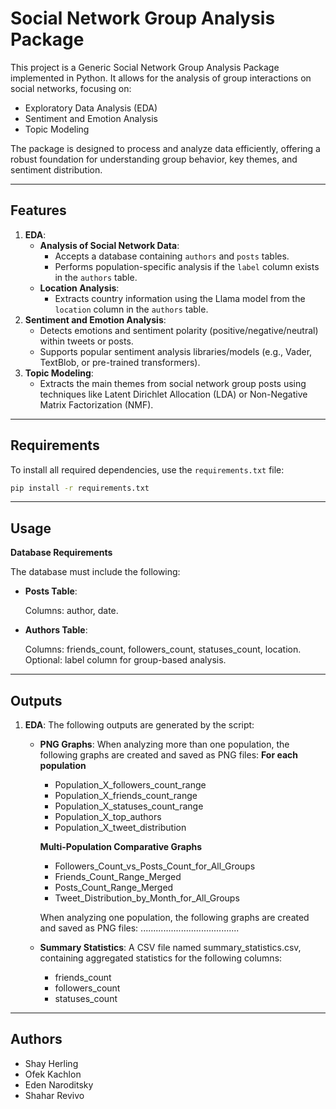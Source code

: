 # Social Network Group Analysis Package

This project is a Generic Social Network Group Analysis Package implemented in Python. It allows for the analysis of group interactions on social networks, focusing on:
- Exploratory Data Analysis (EDA)
- Sentiment and Emotion Analysis
- Topic Modeling

The package is designed to process and analyze data efficiently, offering a robust foundation for understanding group behavior, key themes, and sentiment distribution.

---

## Features

1. **EDA**:
   - **Analysis of Social Network Data**:
      - Accepts a database containing `authors` and `posts` tables.
      - Performs population-specific analysis if the `label` column exists in the `authors` table.
   - **Location Analysis**:
      - Extracts country information using the Llama model from the `location` column in the `authors` table.
2. **Sentiment and Emotion Analysis**:
   - Detects emotions and sentiment polarity (positive/negative/neutral) within tweets or posts.
   - Supports popular sentiment analysis libraries/models (e.g., Vader, TextBlob, or pre-trained transformers).
3. **Topic Modeling**:
   - Extracts the main themes from social network group posts using techniques like Latent Dirichlet Allocation (LDA) or Non-Negative Matrix Factorization (NMF).
---

## Requirements

To install all required dependencies, use the `requirements.txt` file:

```bash
pip install -r requirements.txt
```

---

## Usage

**Database Requirements**

The database must include the following:

- **Posts Table**:
  
   Columns: author, date.
  
- **Authors Table**:
  
   Columns: friends_count, followers_count, statuses_count, location.
   Optional: label column for group-based analysis.

---

## Outputs

1. **EDA**:
   The following outputs are generated by the script:
   - **PNG Graphs**:
      When analyzing more than one population, the following graphs are created and saved as PNG files:
      **For each population**
      - Population_X_followers_count_range
      - Population_X_friends_count_range
      - Population_X_statuses_count_range
      - Population_X_top_authors
      - Population_X_tweet_distribution
      
      **Multi-Population Comparative Graphs**
      - Followers_Count_vs_Posts_Count_for_All_Groups
      - Friends_Count_Range_Merged
      - Posts_Count_Range_Merged
      - Tweet_Distribution_by_Month_for_All_Groups
    
       When analyzing one population, the following graphs are created and saved as PNG files:
      .......................................
   - **Summary Statistics**:
     A CSV file named summary_statistics.csv, containing aggregated statistics for the following columns:
      - friends_count
      - followers_count
      - statuses_count

---

## Authors
- Shay Herling 
- Ofek Kachlon
- Eden Naroditsky
- Shahar Revivo
